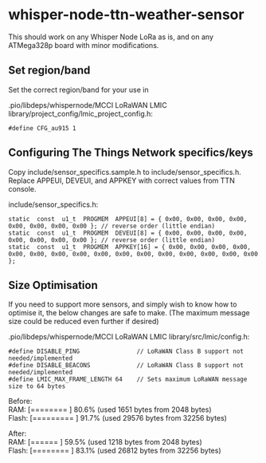 
# whisper-node-ttn-weather-sensor
This should work on any Whisper Node LoRa as is, and on any ATMega328p board with minor modifications.

##  Set region/band
Set the correct region/band for your use in

.pio/libdeps/whispernode/MCCI LoRaWAN LMIC library/project_config/lmic_project_config.h:
```
#define CFG_au915 1
```
## Configuring The Things Network specifics/keys
Copy include/sensor_specifics.sample.h to include/sensor_specifics.h.
Replace APPEUI, DEVEUI, and APPKEY with correct values from TTN console.

include/sensor_specifics.h:
```
static  const  u1_t  PROGMEM  APPEUI[8] = { 0x00, 0x00, 0x00, 0x00, 0x00, 0x00, 0x00, 0x00 }; // reverse order (little endian)
static  const  u1_t  PROGMEM  DEVEUI[8] = { 0x00, 0x00, 0x00, 0x00, 0x00, 0x00, 0x00, 0x00 }; // reverse order (little endian)
static  const  u1_t  PROGMEM  APPKEY[16] = { 0x00, 0x00, 0x00, 0x00, 0x00, 0x00, 0x00, 0x00, 0x00, 0x00, 0x00, 0x00, 0x00, 0x00, 0x00, 0x00 };
```
## Size Optimisation
If you need to support more sensors, and simply wish to know how to optimise it, the below changes are safe to make.
(The maximum message size could be reduced even further if desired)

.pio/libdeps/whispernode/MCCI LoRaWAN LMIC library/src/lmic/config.h:
```
#define DISABLE_PING                // LoRaWAN Class B support not needed/implemented
#define DISABLE_BEACONS             // LoRaWAN Class B support not needed/implemented
#define LMIC_MAX_FRAME_LENGTH 64    // Sets maximum LoRaWAN message size to 64 bytes
```

Before:  
RAM:   [========  ]  80.6% (used 1651 bytes from 2048 bytes)  
Flash: [========= ]  91.7% (used 29576 bytes from 32256 bytes)

After:  
RAM:   [======    ]  59.5% (used 1218 bytes from 2048 bytes)  
Flash: [========  ]  83.1% (used 26812 bytes from 32256 bytes)

